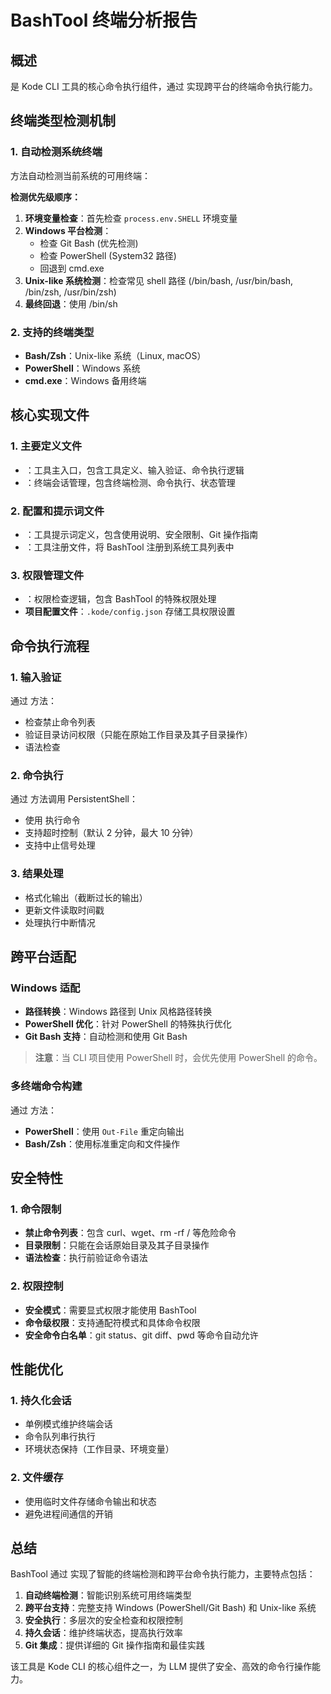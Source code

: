 # BashTool 终端分析报告

## 概述

<mcsymbol name="BashTool" filename="BashTool.tsx" path="src\tools\BashTool\BashTool.tsx" startline="1" type="class"></mcsymbol> 是 Kode CLI 工具的核心命令执行组件，通过 <mcsymbol name="PersistentShell" filename="PersistentShell.ts" path="src\utils\PersistentShell.ts" startline="1" type="class"></mcsymbol> 实现跨平台的终端命令执行能力。

## 终端类型检测机制

### 1. 自动检测系统终端

<mcsymbol name="detectShell" filename="PersistentShell.ts" path="src\utils\PersistentShell.ts" startline="25" type="function"></mcsymbol> 方法自动检测当前系统的可用终端：

**检测优先级顺序：**
1. **环境变量检查**：首先检查 `process.env.SHELL` 环境变量
2. **Windows 平台检测**：
   - 检查 Git Bash (优先检测)
   - 检查 PowerShell (System32 路径)
   - 回退到 cmd.exe
3. **Unix-like 系统检测**：检查常见 shell 路径 (/bin/bash, /usr/bin/bash, /bin/zsh, /usr/bin/zsh)
4. **最终回退**：使用 /bin/sh

### 2. 支持的终端类型

- **Bash/Zsh**：Unix-like 系统（Linux, macOS）
- **PowerShell**：Windows 系统
- **cmd.exe**：Windows 备用终端

## 核心实现文件

### 1. 主要定义文件

- **<mcfile name="BashTool.tsx" path="src\tools\BashTool\BashTool.tsx"></mcfile>**：工具主入口，包含工具定义、输入验证、命令执行逻辑
- **<mcfile name="PersistentShell.ts" path="src\utils\PersistentShell.ts"></mcfile>**：终端会话管理，包含终端检测、命令执行、状态管理

### 2. 配置和提示词文件

- **<mcfile name="prompt.ts" path="src\tools\BashTool\prompt.ts"></mcfile>**：工具提示词定义，包含使用说明、安全限制、Git 操作指南
- **<mcfile name="tools.ts" path="src\tools.ts"></mcfile>**：工具注册文件，将 BashTool 注册到系统工具列表中

### 3. 权限管理文件

- **<mcfile name="permissions.ts" path="src\permissions.ts"></mcfile>**：权限检查逻辑，包含 BashTool 的特殊权限处理
- **项目配置文件**：`.kode/config.json` 存储工具权限设置

## 命令执行流程

### 1. 输入验证
通过 <mcsymbol name="validateInput" filename="BashTool.tsx" path="src\tools\BashTool\BashTool.tsx" startline="85" type="function"></mcsymbol> 方法：
- 检查禁止命令列表
- 验证目录访问权限（只能在原始工作目录及其子目录操作）
- 语法检查

### 2. 命令执行
通过 <mcsymbol name="call" filename="BashTool.tsx" path="src\tools\BashTool\BashTool.tsx" startline="172" type="function"></mcsymbol> 方法调用 PersistentShell：
- 使用 <mcsymbol name="exec" filename="PersistentShell.ts" path="src\utils\PersistentShell.ts" startline="270" type="function"></mcsymbol> 执行命令
- 支持超时控制（默认 2 分钟，最大 10 分钟）
- 支持中止信号处理

### 3. 结果处理
- 格式化输出（截断过长的输出）
- 更新文件读取时间戳
- 处理执行中断情况

## 跨平台适配

### Windows 适配
- **路径转换**：Windows 路径到 Unix 风格路径转换
- **PowerShell 优化**：针对 PowerShell 的特殊执行优化
- **Git Bash 支持**：自动检测和使用 Git Bash

> **注意**：当 CLI 项目使用 PowerShell 时，会优先使用 PowerShell 的命令。

### 多终端命令构建
通过 <mcsymbol name="buildCommandForShell" filename="PersistentShell.ts" path="src\utils\PersistentShell.ts" startline="320" type="function"></mcsymbol> 方法：
- **PowerShell**：使用 `Out-File` 重定向输出
- **Bash/Zsh**：使用标准重定向和文件操作

## 安全特性

### 1. 命令限制
- **禁止命令列表**：包含 curl、wget、rm -rf / 等危险命令
- **目录限制**：只能在会话原始目录及其子目录操作
- **语法检查**：执行前验证命令语法

### 2. 权限控制
- **安全模式**：需要显式权限才能使用 BashTool
- **命令级权限**：支持通配符模式和具体命令权限
- **安全命令白名单**：git status、git diff、pwd 等命令自动允许

## 性能优化

### 1. 持久化会话
- 单例模式维护终端会话
- 命令队列串行执行
- 环境状态保持（工作目录、环境变量）

### 2. 文件缓存
- 使用临时文件存储命令输出和状态
- 避免进程间通信的开销

## 总结

BashTool 通过 <mcsymbol name="PersistentShell" filename="PersistentShell.ts" path="src\utils\PersistentShell.ts" startline="1" type="class"></mcsymbol> 实现了智能的终端检测和跨平台命令执行能力，主要特点包括：

1. **自动终端检测**：智能识别系统可用终端类型
2. **跨平台支持**：完整支持 Windows (PowerShell/Git Bash) 和 Unix-like 系统
3. **安全执行**：多层次的安全检查和权限控制
4. **持久会话**：维护终端状态，提高执行效率
5. **Git 集成**：提供详细的 Git 操作指南和最佳实践

该工具是 Kode CLI 的核心组件之一，为 LLM 提供了安全、高效的命令行操作能力。